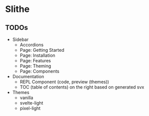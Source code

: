 # Slithe

## TODOs

- Sidebar
  - Accordions
  - Page: Getting Started
  - Page: Installation
  - Page: Features
  - Page: Theming
  - Page: Components
- Documentation
  - REPL Component (code, preview (themes))
  - TOC (table of contents) on the right based on generated svx
- Themes
  - vanilla
  - svelte-light
  - pixel-light
